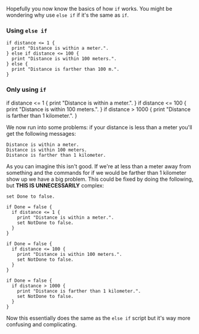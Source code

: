 Hopefully you now know the basics of how `if` works. You might be wondering why use `else if` if it's the same as `if`.

### Using `else if`

```
if distance <= 1 {
  print "Distance is within a meter.".
} else if distance <= 100 {
  print "Distance is within 100 meters.".
} else {
  print "Distance is farther than 100 m.".
}
```

### Only using `if`

if distance <= 1 {
  print "Distance is within a meter.".
}
if distance <= 100 {
  print "Distance is within 100 meters.".
}
if distance > 1000 {
  print "Distance is farther than 1 kilometer.".
}

We now run into some problems: if your distance is less than a meter you'll get the following messages:
```
Distance is within a meter.
Distance is within 100 meters.
Distance is farther than 1 kilometer.
```

As you can imagine this isn't good. If we're at less than a meter away from something and the commands for if we would be farther
than 1 kilometer show up we have a big problem. This could be fixed by doing the following, but **THIS IS UNNECESSARILY** complex:

```
set Done to false.

if Done = false {
  if distance <= 1 {
    print "Distance is within a meter.".
    set NotDone to false.
  }
}

if Done = false {
  if distance <= 100 {
    print "Distance is within 100 meters.".
    set NotDone to false.
  }
}

if Done = false {
  if distance > 1000 {
    print "Distance is farther than 1 kilometer.".
    set NotDone to false.
  }
}
```

Now this essentially does the same as the `else if` script but it's way more confusing and complicating.
